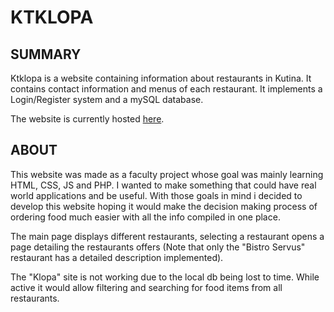 # KTKLOPA


## SUMMARY
Ktklopa is a website containing information about restaurants in Kutina. It contains
contact information and menus of each restaurant. It implements a Login/Register system and a mySQL database.

The website is currently hosted [here](https://ktklopaa.000webhostapp.com/). 

## ABOUT
This website was made as a faculty project whose goal was mainly learning HTML, CSS, JS and PHP. I wanted to make something that could have real world applications and be useful. With those goals in mind i decided to develop this website hoping it would make the decision making process of ordering food much easier with all the info compiled in one place.

The main page displays different restaurants, selecting a restaurant opens a page detailing the restaurants offers (Note that only the "Bistro Servus" restaurant has a detailed description implemented).

The "Klopa" site is not working due to the local db being lost to time. While active it would allow filtering and searching for food items from all restaurants.
